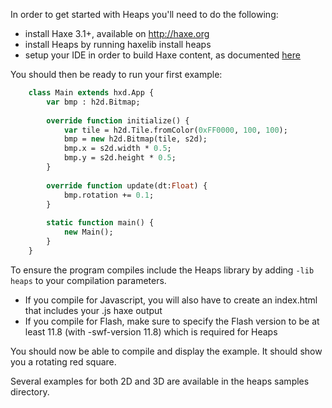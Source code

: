In order to get started with Heaps you'll need to do the following:

* install Haxe 3.1+, available on http://haxe.org
* install Heaps by running haxelib install heaps
* setup your IDE in order to build Haxe content, as documented [here](http://haxe.org/doc/ide)

You should then be ready to run your first example:
```haxe
    class Main extends hxd.App {
        var bmp : h2d.Bitmap;
        
        override function initialize() {
            var tile = h2d.Tile.fromColor(0xFF0000, 100, 100);
            bmp = new h2d.Bitmap(tile, s2d);
            bmp.x = s2d.width * 0.5;
            bmp.y = s2d.height * 0.5;
        }
        
        override function update(dt:Float) {
            bmp.rotation += 0.1;
        }
        
        static function main() {
            new Main();
        }
    }
```
To ensure the program compiles include the Heaps library by adding `-lib heaps` to your compilation parameters.

* If you compile for Javascript, you will also have to create an index.html that includes your .js haxe output
* If you compile for Flash, make sure to specify the Flash version to be at least 11.8 (with -swf-version 11.8) which is required for Heaps

You should now be able to compile and display the example. It should show you a rotating red square.

Several examples for both 2D and 3D are available in the heaps samples directory.